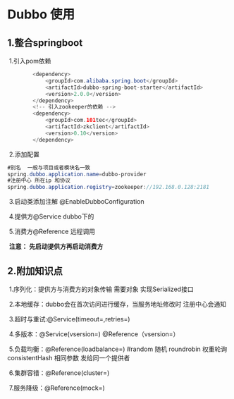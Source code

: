 # Dubbo 使用

## 	1.整合springboot 

​			1.引入pom依赖				

```java
        <dependency>
            <groupId>com.alibaba.spring.boot</groupId>
            <artifactId>dubbo-spring-boot-starter</artifactId>
            <version>2.0.0</version>
        </dependency>
        <!-- 引入zookeeper的依赖 -->
        <dependency>
            <groupId>com.101tec</groupId>
            <artifactId>zkclient</artifactId>
            <version>0.10</version>
        </dependency>
```

​			2.添加配置

```java 
#别名  一般与项目或者模块名一致
spring.dubbo.application.name=dubbo-provider
#注册中心 所在ip 和协议
spring.dubbo.application.registry=zookeeper://192.168.0.128:2181
```

​			3.启动类添加注解  @EnableDubboConfiguration

​			4.提供方@Service  dubbo下的

​			5.消费方@Reference  远程调用

​		**注意： 先启动提供方再启动消费方**

## 	2.附加知识点

​			1.序列化：提供方与消费方的对象传输  需要对象 实现Serialized接口

​			2.本地缓存：dubbo会在首次访问进行缓存，当服务地址修改时 注册中心会通知

​			3.超时与重试:@Service(timeout=,retries=)

​			4.多版本：@Service(vsersion=)  @Reference（vsersion=）

​			5.负载均衡：@Reference(loadbalance=)  #random 随机 roundrobin 权重轮询 consistentHash 相同参数 发给同一个提供者

​			6.集群容错：@Reference(cluster=)

​			7.服务降级：@Reference(mock=)

